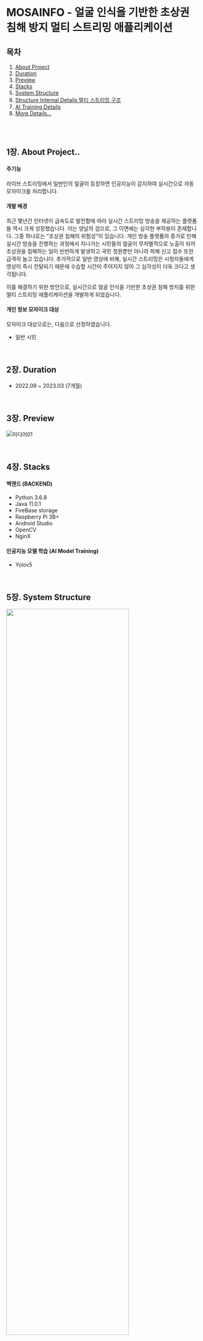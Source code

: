 # MOSAINFO - 얼굴 인식을 기반한 초상권 침해 방지 멀티 스트리밍 애플리케이션  <br/>

## 목차 
1. [About Project ](#1장-About-Project)
2. [Duration ](#2장-Duration)
3. [Preview ](#3장-preview)
4. [Stacks ](#4장-stacks)
5. [System Structure](#5장-system-structure)
6. [Structure Internal Details 멀티 스트리밍 구조](#6장-structure-internal-details-멀티-스트리밍-구조)
7. [AI Training Details](#7장-ai-training-details)
8. [More Details...](#8장-More-Details)
<br/>
<br/>


## 1장. About Project..

#### 주기능 
라이브 스트리밍에서 일반인의 얼굴이 등장하면 인공지능이 감지하여 실시간으로 자동 모자이크를 처리합니다.
<br/>

#### 개발 배경
최근 몇년간 인터넷이 급속도로 발전함에 따라 실시간 스트리밍 방송을 제공하는 플랫폼들 역시 크게 성장했습니다. 이는 양날의 검으로, 그 이면에는 심각한 부작용이 존재합니다. 그중 하나로는 “초상권 침해의 위험성”이 있습니다. 개인 방송 플랫폼의 증가로 인해 실시간 방송을 진행하는 과정에서 지나가는 시민들의 얼굴이 무차별적으로 노출이 되어 초상권을 침해하는 일이 빈번하게 발생하고 국민 청원뿐만 아니라 피해 신고 접수 또한 급격히 늘고 있습니다. 추가적으로 일반 영상에 비해, 실시간 스트리밍은 시청자들에게 영상이 즉시 전달되기 때문에 수습할 시간이 주어지지 않아 그 심각성이 더욱 크다고 생각됩니다.

이를 해결하기 위한 방안으로, 실시간으로 얼굴 인식을 기반한 초상권 침해 방지를 위한 멀티 스트리밍 애플리케이션을 개발하게 되었습니다.
<br/>

#### 개인 정보 모자이크 대상
모자이크 대상으로는, 다음으로 선정하였습니다.
- 일반 시민
<br/>

## 2장. Duration
- 2022.09 ~ 2023.03 (7개월)
<br/>

## 3장. Preview
<!-- <img src="https://user-images.githubusercontent.com/102573192/210356297-37bff7e5-de71-4aa0-966e-c9e7660e455c.png" width="30%" height="10%">  <img src="https://github.com/kyounggseo/real-time-face/assets/102573192/b7258bad-fec2-42dc-9b71-60d96ce24290" width="40%" height="200%"> -->

![미디어01](https://github.com/kyounggseo/real-time-face/assets/102573192/702e048b-de90-41d8-851d-4e0131842f3f)

<!-- <img src="https://github.com/kyounggseo/real-time-face/assets/102573192/9ebc3fc3-4106-4c21-b6c0-16da77fb7979" width="30%" height="20%" align='right'> -->
<br/>

## 4장. Stacks
#### 백엔드 (BACKEND)
- Python 3.6.8
- Java 11.0.1 <br/>
- FireBase storage <br/>
- Raspberry Pi 3B+
- Android Studio
- OpenCV
- NginX
  
#### 인공지능 모델 학습 (AI Model Training)
- Yolov5
<br/>

## 5장. System Structure
<!-- <img src="https://github.com/kyounggseo/real-time-face/assets/102573192/f0c690c0-91e4-4e11-8d75-7a07511654db" width="80%" height="70%"> <br/> -->
<img src="https://github.com/kyounggseo/real-time-face/assets/102573192/b65e9f18-716c-43ea-a69c-88f2208d19b3" width="80%" height="70%"> <br/>
1️⃣ 스트리머가 카메라로 실시간 스트리밍을 시작합니다. <br/>
2️⃣ 이때 스트리머는 사전에 OpenCV를 통해 얼굴 등록 과정을 거쳐 DB에 저장합니다.  <br/>
3️⃣ 백엔드 Flask 서버에서 이를 요청 받습니다. <br/>
4️⃣ Flask 서버 내부에서 Pytorch, OpenCV를 통해 일반 시민을 인식하고 모자이크를 진행합니다. <br/>
5️⃣ 일반 시민의 초상권이 보호된 스트리밍을 Rtmp 서버로 내보냅니다. <br/>
6️⃣ 시청자는 모자이크가 적용된 스트리밍을 앱에서 보게 됩니다. <br/>
<br/>


## 6장. Structure Internal Details 멀티 스트리밍 구조
- 내부적으로 모자이크가 진행되는 멀티 스트리밍 구조입니다. <br/>
- Hi-DN은 여러 명의 사용자가 동시에 스트리밍을 할 수 있도록 각 스트리밍에 고유 아이디를 부여하는 방식을 사용했습니다. <br/>
<img src="https://github.com/kyounggseo/real-time-face/assets/102573192/24eac308-c08b-4397-bc2d-764c4c5f857e" width="80%" height="70%"> <br/>
<br/>

## 7장. AI Training Details
#### 학습 데이터 셋
: 총 약 100장
- 스트리머 얼굴 데이터
택배 운송장: 원본 1200장 × 3배 증폭
차량 번호판: 원본 1107장 × 3배 증폭
신분증: 원본 1141장 × 3배 증폭
백그라운드 이미지: 전체 데이터 셋의 10%

### 인공지능 모델 학습 결과
#### 인식률
- loss: 1% 미만
- mAP, precision과 recall: 평균 0.95 이상
![image](https://github.com/kyounggseo/real-time-face/assets/102573192/bd5a3028-9aa6-433e-b746-469d45a82a43) <br/>

#### Confidence Check & Decision
- precision과 recall 에 대한 결과 그래프를 통해 백엔드에서 모자이크를 진행할 때 사용되는 객체 인식 confidence를 적정선인 0.6으로 결정하였습니다.  <br/>
<img src="https://github.com/kyounggseo/real-time-face/assets/102573192/c4782724-615a-40af-8207-070246a8f81e" width="40%" height="60%">
<img src="https://github.com/kyounggseo/real-time-face/assets/102573192/7a3a894f-1607-4bb9-874b-7fab42c004ae" width="40%" height="60%">
<img src="https://github.com/kyounggseo/real-time-face/assets/102573192/cf6b8044-a3a5-43db-942d-c71820ca0986" width="40%" height="60%">
<img src="https://github.com/kyounggseo/real-time-face/assets/102573192/54fea297-70b7-4e11-8879-b46436ff8c7c" width="40%" height="60%">
<br/>

## 8장. More Details...
- MOSAINFO 프로젝트에 대한 더 자세한 설명이 궁금하시다면 다음 유튜브 영상을 참고해주시면 감사하겠습니다 😊 <br/>
[YouTube](https://www.youtube.com/watch?v=YUD-Zv0phgY)

